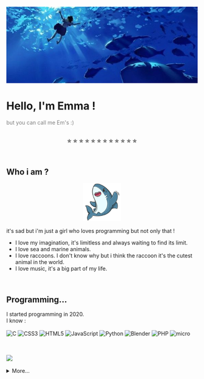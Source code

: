<p align = "center">
    <img src = img/seabanner.jpg />
</p>

<h1>Hello, I'm Emma !</h1>
<span style = "color: gray;">but you can call me Em's :)</span>

<p align = "center">
<br>
    ✯  ✯  ✯  ✯  ✯  ✯  ✯  ✯  ✯  ✯  ✯  ✯ 
</p>
<br> 
<h2> Who i am ?</h2>

<p align = "center">
  <img src = "img/cute-shark-cartoon.png" width="100" height="100" />
</p>
  
it's sad but i'm just a girl who loves programming but not only that !

- I love my imagination, it's limitless and always waiting to find its limit.
- I love sea and marine animals.
- I love raccoons. I don't know why but i think the raccoon it's the cutest animal in the world.
- I love music, it's a big part of my life.

<br>

<h2> Programming...</h2>

I started programming in 2020.
<br>
I know :
<br> <br>
![C](https://img.shields.io/badge/c-%2300599C.svg?style=for-the-badge&logo=c&logoColor=white) ![CSS3](https://img.shields.io/badge/css3-%231572B6.svg?style=for-the-badge&logo=css3&logoColor=white) ![HTML5](https://img.shields.io/badge/html5-%23E34F26.svg?style=for-the-badge&logo=html5&logoColor=white) ![JavaScript](https://img.shields.io/badge/javascript-%23323330.svg?style=for-the-badge&logo=javascript&logoColor=%23F7DF1E) ![Python](https://img.shields.io/badge/python-3670A0?style=for-the-badge&logo=python&logoColor=ffdd54) ![Blender](https://img.shields.io/badge/blender-%23F5792A.svg?style=for-the-badge&logo=blender&logoColor=white) ![PHP](https://img.shields.io/badge/PHP-777BB4?style=for-the-badge&logo=php&logoColor=white) ![micro](https://img.shields.io/badge/micro:bit-00ED00?style=for-the-badge&logo=micro:bit&logoColor=white) 

<br><br>
![](https://github-readme-streak-stats.herokuapp.com/?user=Emmaaaaaaaaaaaaaaaaaaaaaaa&theme=dark&hide_border=false)<br/>

<details>
  <summary>More...</summary>
   <img src='https://randommeme-five.vercel.app/' style="height: 400px;"/>
</details>
